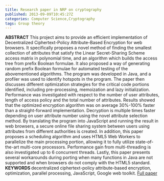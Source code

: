 ```yaml
---
title: Research paper in NRP on cryptography
published: 2013-09-09T10:45:27Z
categories: Computer Science,Cryptography
tags: Group theory
---
```


<p><b>ABSTRACT</b> This project aims to provide an efficient implementation of Decentralized Ciphertext-Policy Attribute-Based Encryption for web browsers. It specifically proposes a novel method of finding the smallest collection of attributes that satisfy the Linear Secret-Sharing Scheme access matrix in polynomial time, and an algorithm which builds the access tree from prefix Boolean formulae. It also proposed a way of generating random prefix Boolean formulae for automated testing of the abovementioned algorithms. The program was developed in Java, and a profiler was used to identify hotspots in the program. The paper then discusses different optimization strategies for the critical code portions identified, including pre-processing, memoization and lazy initialization. <!--more-->Performance was investigated with respect to the number of user attributes, length of access policy and the total number of attributes. Results showed that the optimized encryption algorithm was on average 30%-100% faster than a straight-forward implementation. Decryption is multiple times faster depending on user attribute number using the novel attribute selection method. By translating the program into JavaScript and running the result in web browsers, a secure online file sharing system between users using attributes from different authorities is created. In addition, this paper proposes a scheduling algorithm and uses HTML5 Web Workers to parallelize the main processing portion, allowing it to fully utilize state-of-the-art multi-core processors. Performance gain from multi-threading is also investigated up to 6 concurrent threads. Lastly, this paper presents several workarounds during porting when many functions in Java are not supported and when browsers do not comply with the HTML5 standard. <b>KEYWORDS </b>decentralized ciphertext-policy attribute-based encryption, optimization, parallel processing, JavaScript, Google web toolkit. <a href="https://static.thinkingandcomputing.com/SCE01_TENG_YIFEI.pdf">Full paper</a></p>

